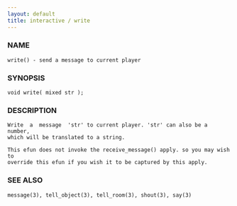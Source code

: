 ```yaml
---
layout: default
title: interactive / write
---
```


### NAME

    write() - send a message to current player

### SYNOPSIS

    void write( mixed str );

### DESCRIPTION

    Write  a  message  'str' to current player. 'str' can also be a number,
    which will be translated to a string.

    This efun does not invoke the receive_message() apply. so you may wish to
    override this efun if you wish it to be captured by this apply.

### SEE ALSO

    message(3), tell_object(3), tell_room(3), shout(3), say(3)
